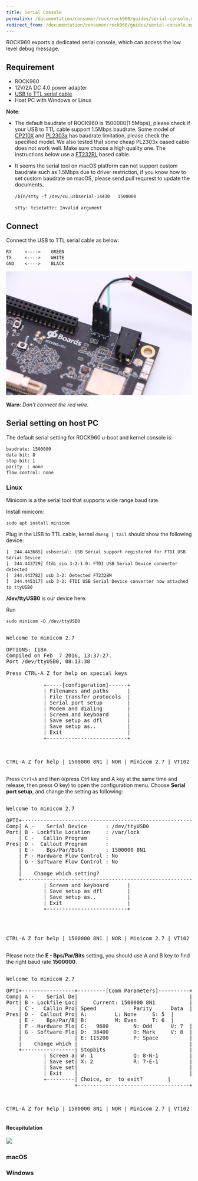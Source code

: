 ```yaml
---
title: Serial Console
permalink: /documentation/consumer/rock/rock960/guides/serial-console.md.html
redirect_from: /documentation/consumer/rock960/guides/serial-console.md.html
---
```


ROCK960 exports a dedicated serial console, which can access the low level debug message.

## Requirement

 * ROCK960
 * 12V/2A DC 4.0 power adapter
 * [USB to TTL serial cable](https://store.vamrs.com/products/usb-to-ttl-cable)
 * Host PC with Windows or Linux


**Note**:

* The default baudrate of ROCK960 is 1500000(1.5Mbps), please check if your USB to TTL cable support 1.5Mbps baudrate. Some model of [CP210X](https://www.silabs.com/products/interface/usb-bridges) and [PL2303x](http://www.prolific.com.tw/US/ShowProduct.aspx?pcid=41) has baudrate limitation, please check the specified model. We also tested that some cheap PL2303x based cable does not work well. Make sure choose a high quality one. The instructions below use a [FT232RL](http://www.ftdichip.com/Products/ICs/FT232R.htm) based cable.

* It seems the serial tool on macOS platform can not support custom baudrate such as 1.5Mbps due to driver restriction, if you know how to set custom baudrate on macOS, please send pull requrest to update the documents.

    `/bin/stty -f /dev/cu.usbserial-14430   1500000`

    `stty: tcsetattr: Invalid argument`



## Connect

Connect the USB to TTL serial cable as below:

    RX     <---->    GREEN
    TX     <---->    WHITE
    GND    <---->    BLACK

<img src="../additional-docs/images/images-guides/serial-connection.jpg" data-canonical-src="" width="600" />

**Warn**:
*Don't connect the red wire.*

## Serial setting on host PC

The default serial setting for ROCK960 u-boot and kernel console is:

    baudrate: 1500000
    data bit: 8
    stop bit: 1
    parity  : none
    flow control: none

### Linux

Minicom is a the serial tool that supports wide range baud rate.

Install minicom:

    sudo apt install minicom

Plug in the USB to TTL cable, kernel `dmesg | tail` should show the following device:

	[  244.443685] usbserial: USB Serial support registered for FTDI USB Serial Device
    [  244.443729] ftdi_sio 3-2:1.0: FTDI USB Serial Device converter detected
    [  244.443782] usb 3-2: Detected FT232BM
    [  244.445317] usb 3-2: FTDI USB Serial Device converter now attached to ttyUSB0


**/dev/ttyUSB0** is our device here.

Run

    sudo minicom -D /dev/ttyUSB0

<pre>

Welcome to minicom 2.7

OPTIONS: I18n
Compiled on Feb  7 2016, 13:37:27.
Port /dev/ttyUSB0, 08:13:38

Press CTRL-A Z for help on special keys

            +-----[configuration]------+
            | Filenames and paths      |
            | File transfer protocols  |
            | Serial port setup        |
            | Modem and dialing        |
            | Screen and keyboard      |
            | Save setup as dfl        |
            | Save setup as..          |
            | Exit                     |
            +--------------------------+



CTRL-A Z for help | 1500000 8N1 | NOR | Minicom 2.7 | VT102 | Offline | ttyUSB0

</pre>

Press `Ctrl+A` and then `O`(press Ctrl key and A key at the same time and release, then press O key) to open the configuration menu. Choose **Serial port setup**, and change the setting as following:

<pre>

Welcome to minicom 2.7

OPTI+-----------------------------------------------------------------------+
Comp| A -    Serial Device      : /dev/ttyUSB0                              |
Port| B - Lockfile Location     : /var/lock                                 |
    | C -   Callin Program      :                                           |
Pres| D -  Callout Program      :                                           |
    | E -    Bps/Par/Bits       : 1500000 8N1                               |
    | F - Hardware Flow Control : No                                        |
    | G - Software Flow Control : No                                        |
    |                                                                       |
    |    Change which setting?                                              |
    +-----------------------------------------------------------------------+
            | Screen and keyboard      |
            | Save setup as dfl        |
            | Save setup as..          |
            | Exit                     |
            +--------------------------+




CTRL-A Z for help | 1500000 8N1 | NOR | Minicom 2.7 | VT102 | Offline | ttyUSB0

</pre>

Please note the **E - Bps/Par/Bits** setting, you should use A and B key to find the right baud rate **1500000**.


<pre>

Welcome to minicom 2.7

OPTI+-----------------+---------[Comm Parameters]----------+----------------+
Comp| A -    Serial De|                                    |                |
Port| B - Lockfile Loc|     Current: 1500000 8N1           |                |
    | C -   Callin Pro| Speed            Parity      Data  |                |
Pres| D -  Callout Pro| A: <next>        L: None     S: 5  |                |
    | E -    Bps/Par/B| B: <prev>        M: Even     T: 6  |                |
    | F - Hardware Flo| C:   9600        N: Odd      U: 7  |                |
    | G - Software Flo| D:  38400        O: Mark     V: 8  |                |
    |                 | E: 115200        P: Space          |                |
    |    Change which |                                    |                |
    +-----------------| Stopbits                           |----------------+
            | Screen a| W: 1             Q: 8-N-1          |
            | Save set| X: 2             R: 7-E-1          |
            | Save set|                                    |
            | Exit    |                                    |
            +---------| Choice, or <Enter> to exit?        |
                      +------------------------------------+



CTRL-A Z for help | 1500000 8N1 | NOR | Minicom 2.7 | VT102 | Offline | ttyUSB0

</pre>

#### Recapitulation

<a href="https://asciinema.org/a/164637" target="_blank"><img src="https://asciinema.org/a/164637.png" /></a>
<script src="https://asciinema.org/a/164637.js" id="asciicast-164637" async></script>

### macOS



### Windows
